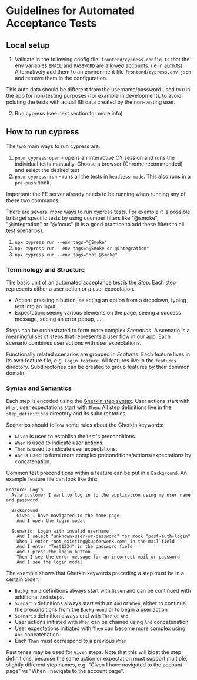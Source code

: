 # Guidelines for Automated Acceptance Tests

## Local setup

1. Validate in the following config file: `frontend/cypress.config.ts` that the env variables `EMAIL` and `PASSWORD` are allowed accounts. (ie in auth.ts). Alternatively add them to an environment file `frontend/cypress.env.json` and remove them in the configuration.

This auth data should be different from the username/password used to run the app for non-testing purposes (for example in development), to avoid poluting the tests with actual BE data created by the non-testing user.

2. Run cypress (see next section for more info)

## How to run cypress

The two main ways to run cypress are:

1. `pnpm cypress:open` - opens an interactive CY session and runs the individual tests manually. Choose a browser (Chrome recommended) and select the desired test
2. `pnpm cypress:run` - runs all the tests in `headless mode`. This also runs in a `pre-push` hook.

Important: the FE server already needs to be running when running any of these two commands.

There are several more ways to run cypress tests. For example it is possible to target specific tests by using cucmber filters like "@smoke", "@integration" or "@focus" (it is a good practice to add these filters to all test scenarios).

1. `npx cypress run --env tags="@Smoke"`
2. `npx cypress run --env tags="@Smoke or @Integration"`
3. `npx cypress run --env tags="not @Smoke"`

### Terminology and Structure

The basic unit of an automated acceptance test is the *Step*. Each step represents either a user action or a user expectation.

* Action: pressing a button, selecting an option from a dropdown, typing text into an input, ... .
* Expectation: seeing various elements on the page, seeing a success message, seeing an error popup, ... .

Steps can be orchestrated to form more complex *Scenarios*. A scenario is a meaningful set of steps that represents a user flow in our app.
Each scenario combines user actions with user expectations.

Functionally related scenarios are grouped in *Features*. Each feature lives in its own feature file, e.g. `login.feature`. All features
live in the `features` directory. Subdirectories can be created to group features by their common domain.

### Syntax and Semantics

Each step is encoded using the [Gherkin step syntax](https://cucumber.io/docs/gherkin/reference/). User actions start with `When`, user
expectations start with `Then`. All step definitions live in the `step_definitions` directory and its subdirectories.

Scenarios should follow some rules about the Gherkin keywords:

* `Given` is used to establish the test's preconditions.
* `When` is used to indicate user actions.
* `Then` is used to indicate user expectations.
* `And` is used to form more complex preconditions/actions/expectations by concatenation.

Common test preconditions within a feature can be put in a `Background`. An example feature file can look like this:

```gherkin
Feature: Login
  As a customer I want to log in to the application using my user name and password.

  Background:
    Given I have navigated to the home page
    And I open the login modal

  Scenario: Login with invalid username
    And I select "unknown-user-or-password" for mock "post-auth-login"
    When I enter "not_existing@kupferwerk.com" in the mail field
    And I enter "Test1234" in the password field
    And I press the login button
    Then I see the error message for an incorrect mail or password
    And I see the login modal
```

The example shows that Gherkin keywords preceding a step must be in a certain order:

* `Background` definitions always start with `Given` and can be continued with additional `And` steps.
* `Scenario` definitions always start with an `And` or `When`, either to continue the preconditions from the `Background` or to begin a user
action
* `Scenario` definition always end with `Then` or `And`.
* User actions initiated with `When` can be chained using `And` concatenation
* User expectations initiated with `Then` can become more complex using `And` concatenation
* Each `Then` must correspond to a previous `When`

Past tense may be used for `Given` steps. Note that this will bloat the step definitions, because the same action or expectation must
support multiple, slightly different step names, e.g. "Given I have navigated to the account page" vs "When I navigate to the account page".

